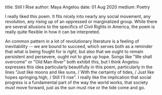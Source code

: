 title: Still I Rise
author: Maya Angelou
date: 01 Aug 2020
medium: Poetry

I really liked this poem. It fits nicely into nearly any social movement, any revolution, any rising up of an oppressed or marginalized group. While there are several allusions to the specifics of Civil Rights in America, the poem is really quite flexible in how it can be interpreted.

An common pattern in a lot of revolutionary literature is a feeling of inevitability -- we are bound to succeed, which serves both as a reminder that what is being fought for is _right_, but also that we ought to remain persistent and persevere, ought not to give up hope. Songs like "We shall overcome" or "Old Man River" both exhibit this, but I think Angelou expresses this idea particularly beautifully in this poem, particularly in the lines "Just like moons and like suns, / With the certainty of tides, / Just like hopes springing high, / Still I'll rise". I really like the implication that social progress is a fundamental part of the way the world works, that society _must_ move forward, just as the sun must rise or the tide come and go. 
